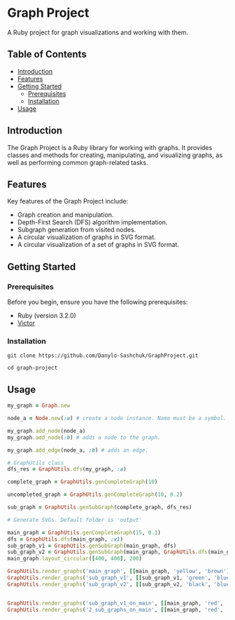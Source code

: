 # Graph Project

A Ruby project for graph visualizations and working with them.

## Table of Contents

- [Introduction](#introduction)
- [Features](#features)
- [Getting Started](#getting-started)
    - [Prerequisites](#prerequisites)
    - [Installation](#installation)
- [Usage](#usage)

## Introduction

The Graph Project is a Ruby library for working with graphs. It provides classes and methods for creating, manipulating,
and visualizing graphs, as well as performing common graph-related tasks.

## Features

Key features of the Graph Project include:

- Graph creation and manipulation.
- Depth-First Search (DFS) algorithm implementation.
- Subgraph generation from visited nodes.
- A circular visualization of graphs in SVG format.
- A circular visualization of a set of graphs in SVG format.

## Getting Started

### Prerequisites

Before you begin, ensure you have the following prerequisites:

- Ruby (version 3.2.0)
- [Victor](https://github.com/DannyBen/victor)

### Installation

```shell
git clone https://github.com/Danylo-Sashchuk/GraphProject.git

cd graph-project
```

## Usage

```ruby
my_graph = Graph.new

node_a = Node.new(:a) # create a node instance. Name must be a symbol.

my_graph.add_node(node_a)
my_graph.add_node(:b) # adds a node to the graph.

my_graph.add_edge(node_a, :b) # adds an edge.

# GraphUtils class
dfs_res = GraphUtils.dfs(my_graph, :a)

complete_graph = GraphUtils.genCompleteGraph(10)

uncompleted_graph = GraphUtils.genCompleteGraph(10, 0.2)

sub_graph = GraphUtils.genSubGraph(complete_graph, dfs_res)

# Generate SVGs. Default folder is 'output'

main_graph = GraphUtils.genCompleteGraph(15, 0.1)
dfs = GraphUtils.dfs(main_graph, :v1)
sub_graph_v1 = GraphUtils.genSubGraph(main_graph, dfs)
sub_graph_v2 = GraphUtils.genSubGraph(main_graph, GraphUtils.dfs(main_graph, :v14))
main_graph.layout_circular([400, 400], 200)

GraphUtils.render_graphs('main_graph', [[main_graph, 'yellow', 'brown']])
GraphUtils.render_graphs('sub_graph_v1', [[sub_graph_v1, 'green', 'blue']])
GraphUtils.render_graphs('sub_graph_v2', [[sub_graph_v2, 'black', 'blue']])


GraphUtils.render_graphs('sub_graph_v1_on_main', [[main_graph, 'red', 'red'], [sub_graph_v1, 'green', 'blue']])
GraphUtils.render_graphs('2_sub_graphs_on_main', [[main_graph, 'red', 'red'], [sub_graph_v1, 'green', 'blue'], [sub_graph_v2, 'purple', 'orange']])
```
